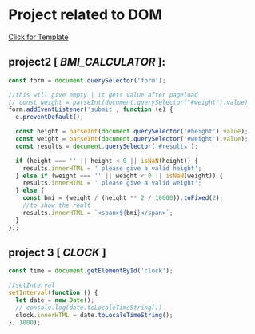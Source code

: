 # Project related to DOM

[Click for Template](https://stackblitz.com/edit/dom-project-chaiaurcode?file=index.html)

## project2 [ *BMI_CALCULATOR* ]:

```javascript
const form = document.querySelector('form');

//this will give empty | it gets value after pageload
// const weight = parseInt(document.querySelector("#weight").value)
form.addEventListener('submit', function (e) {
  e.preventDefault();

  const height = parseInt(document.querySelector('#height').value);
  const weight = parseInt(document.querySelector('#weight').value);
  const results = document.querySelector('#results');

  if (height === '' || height < 0 || isNaN(height)) {
    results.innerHTML = ' please give a valid height';
  } else if (weight === '' || weight < 0 || isNaN(weight)) {
    results.innerHTML = ' please give a valid weight';
  } else {
    const bmi = (weight / (height ** 2 / 10000)).toFixed(2);
    //to show the reult
    results.innerHTML = `<span>${bmi}</span>`;
  }
});
```




## project 3 [ *CLOCK* ]
```javascript
const time = document.getElementById('clock');

//setInterval
setInterval(function () {
  let date = new Date();
  // console.log(date.toLocaleTimeString())
  clock.innerHTML = date.toLocaleTimeString();
}, 1000);

```






